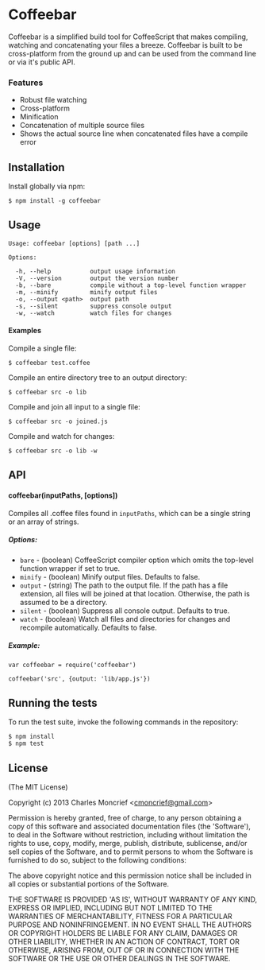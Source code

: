 # Coffeebar

Coffeebar is a simplified build tool for CoffeeScript that makes compiling,
watching and concatenating your files a breeze. Coffeebar is built to be 
cross-platform from the ground up and can be used from the command line or
via it's public API.

### Features

* Robust file watching
* Cross-platform
* Minification
* Concatenation of multiple source files
* Shows the actual source line when concatenated files have a compile error

## Installation

Install globally via npm:

    $ npm install -g coffeebar

## Usage

    Usage: coffeebar [options] [path ...]

    Options:

      -h, --help           output usage information
      -V, --version        output the version number
      -b, --bare           compile without a top-level function wrapper
      -m, --minify         minify output files
      -o, --output <path>  output path
      -s, --silent         suppress console output
      -w, --watch          watch files for changes

#### Examples

Compile a single file:
    
    $ coffeebar test.coffee

Compile an entire directory tree to an output directory:
    
    $ coffeebar src -o lib

Compile and join all input to a single file:
    
    $ coffeebar src -o joined.js

Compile and watch for changes:

    $ coffeebar src -o lib -w

## API

#### coffeebar(inputPaths, [options])

Compiles all .coffee files found in `inputPaths`, which can be a single string or an array of strings. 

##### Options:

* `bare` - (boolean) CoffeeScript compiler option which omits the top-level function wrapper if set to true.
* `minify` - (boolean) Minify output files. Defaults to false.
* `output` - (string) The path to the output file. If the path has a file extension, all files will be joined at that location. Otherwise, the path is assumed to be a directory.
* `silent` - (boolean) Suppress all console output. Defaults to true.
* `watch` - (boolean) Watch all files and directories for changes and recompile automatically. Defaults to false.

##### Example:

    var coffeebar = require('coffeebar')

    coffeebar('src', {output: 'lib/app.js'})

## Running the tests

To run the test suite, invoke the following commands in the repository:

    $ npm install
    $ npm test

## License

(The MIT License)

Copyright (c) 2013 Charles Moncrief <<cmoncrief@gmail.com>>

Permission is hereby granted, free of charge, to any person obtaining
a copy of this software and associated documentation files (the
'Software'), to deal in the Software without restriction, including
without limitation the rights to use, copy, modify, merge, publish,
distribute, sublicense, and/or sell copies of the Software, and to
permit persons to whom the Software is furnished to do so, subject to
the following conditions:

The above copyright notice and this permission notice shall be
included in all copies or substantial portions of the Software.

THE SOFTWARE IS PROVIDED 'AS IS', WITHOUT WARRANTY OF ANY KIND,
EXPRESS OR IMPLIED, INCLUDING BUT NOT LIMITED TO THE WARRANTIES OF
MERCHANTABILITY, FITNESS FOR A PARTICULAR PURPOSE AND NONINFRINGEMENT.
IN NO EVENT SHALL THE AUTHORS OR COPYRIGHT HOLDERS BE LIABLE FOR ANY
CLAIM, DAMAGES OR OTHER LIABILITY, WHETHER IN AN ACTION OF CONTRACT,
TORT OR OTHERWISE, ARISING FROM, OUT OF OR IN CONNECTION WITH THE
SOFTWARE OR THE USE OR OTHER DEALINGS IN THE SOFTWARE.